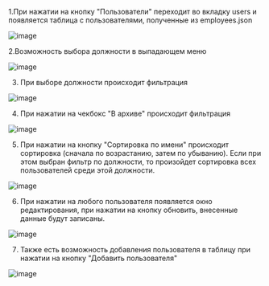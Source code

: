 1.При нажатии на кнопку "Пользователи" переходит во вкладку users и появляется таблица с пользователями, полученные из employees.json

![image](https://user-images.githubusercontent.com/83139924/174440205-d227c0ba-3a77-47ff-b41e-4f2d7c1f6244.png)

2.Возможность выбора должности в выпадающем меню

![image](https://user-images.githubusercontent.com/83139924/174439902-b8ffb449-acd6-4147-bd07-37428433f1da.png)

3. При выборе должности происходит фильтрация

![image](https://user-images.githubusercontent.com/83139924/174440280-475b22e8-3a24-43d0-9666-12884ba693bc.png)

4. При нажатии на чекбокс "В архиве" происходит фильтрация

![image](https://user-images.githubusercontent.com/83139924/174440284-da49875c-d41a-4a8b-a0cd-333e47ed65ad.png)

5. При нажатии на кнопку "Сортировка по имени" происходит сортировка (сначала по возрастанию, затем по убыванию). Если при этом выбран фильтр по должности, то произойдет сортировка всех пользователей среди этой должности.

![image](https://user-images.githubusercontent.com/83139924/174440330-9511b756-099e-413a-a4a6-6775b542979c.png)

6. При нажатии на любого пользователя появляется окно редактирования, при нажатии на кнопку обновить, внесенные данные будут записаны.

![image](https://user-images.githubusercontent.com/83139924/174440367-037b7c0c-a0ea-4739-8625-e280ce767b14.png)

7. Также есть возможность добавления пользователя в таблицу при нажатии на кнопку "Добавить пользователя"

![image](https://user-images.githubusercontent.com/83139924/174440175-ec5c3151-4e5a-4e65-860c-0012381c9e22.png)
